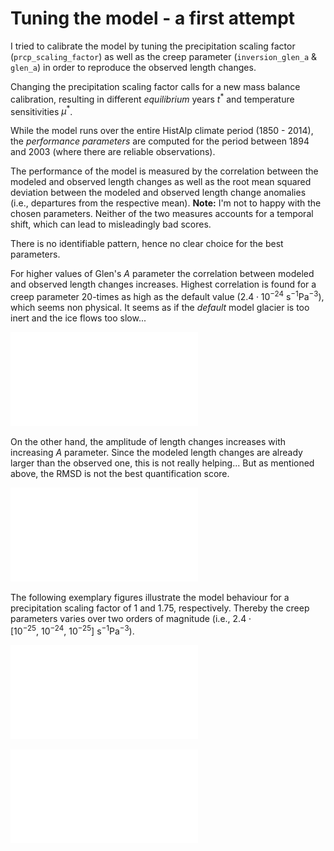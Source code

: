 # Tuning the model - a first attempt

I tried to calibrate the model by tuning the precipitation scaling factor (`prcp_scaling_factor`) as well as the creep parameter (`inversion_glen_a`  & `glen_a`) in order to reproduce the observed length changes.

Changing the precipitation scaling factor calls for a new mass balance calibration, resulting in different *equilibrium* years $t^*$ and temperature sensitivities $\mu^*$.

While the model runs over the entire HistAlp climate period (1850 - 2014), the *performance parameters* are computed for the period between 1894 and 2003 (where there are reliable observations).

The performance of the model is measured by the correlation between the modeled and observed length changes as well as the root mean squared deviation between the modeled and observed length change anomalies (i.e., departures from the respective mean). **Note:** I'm not to happy with the chosen parameters. Neither of the two measures accounts for a temporal shift, which can lead to misleadingly bad scores.

There is no identifiable pattern, hence no clear choice for the best parameters.

For higher values of Glen's *A* parameter the correlation between modeled and observed length changes increases. Highest correlation is found for a creep parameter 20-times as high as the default value ($2.4 \cdot 10^{-24}\ \mathrm{s^{-1}Pa^{-3}}​$ ), which seems non physical. It seems as if the *default* model glacier is too inert and the ice flows too slow...

![Correlation matrix](../figures/glen_a/correlation.pdf)

On the other hand, the amplitude of length changes increases with increasing *A* parameter. Since the modeled length changes are already larger than the observed one, this is not really helping... But as mentioned above, the RMSD is not the best quantification score.

![Correlation matrix](../figures/glen_a/rmsd.pdf)

The following exemplary figures illustrate the model behaviour for a precipitation scaling factor of 1 and 1.75, respectively. Thereby the creep parameters varies over two orders of magnitude (i.e., $2.4 \cdot [10^{-25},\ 10^{-24},\ 10^{-25}] \ \mathrm{s^{-1}Pa^{-3}}​$).

![Length changes for precipitation factor 1](../figures/glen_a/prcp_scaling_factor_1_00.pdf)

![Length changes for precipitation factor 1.75](../figures/glen_a/prcp_scaling_factor_1_75.pdf)

